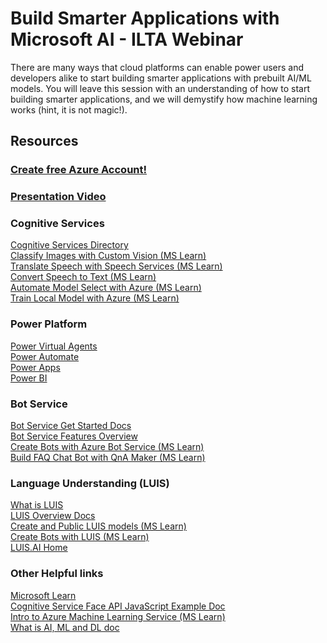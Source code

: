 # Build Smarter Applications with Microsoft AI - ILTA Webinar


There are many ways that cloud platforms can enable power users and developers alike to start building smarter applications with prebuilt AI/ML models. You will leave this session with an understanding of how to start building smarter applications, and we will demystify how machine learning works (hint, it is not magic!).

## Resources

### [Create free Azure Account!](https://azure.microsoft.com/free/?WT.mc_id=aiml-0000-cassieb)
### [Presentation Video](https://www.youtube.com/watch?v=VuGyS6tlg7w)

### Cognitive Services

[Cognitive Services Directory](https://azure.microsoft.com/services/cognitive-services/directory/?WT.mc_id=aiml-0000-cassieb)
</br>
[Classify Images with Custom Vision (MS Learn)](https://docs.microsoft.com/learn/paths/classify-images-with-vision-services/?WT.mc_id=aiml-0000-cassieb)
</br>
[Translate Speech with Speech Services (MS Learn)](https://docs.microsoft.com/learn/paths/translate-speech-with-speech-services/?WT.mc_id=aiml-0000-cassieb)
</br>
[Convert Speech to Text (MS Learn)](https://docs.microsoft.com/learn/modules/convert-speech-to-text/?WT.mc_id=aiml-0000-cassieb)
</br>
[Automate Model Select with Azure (MS Learn)](https://docs.microsoft.com/learn/modules/automate-model-selection-with-azure-automl/?WT.mc_id=aiml-0000-cassieb)
</br>
[Train Local Model with Azure (MS Learn)](https://docs.microsoft.com/learn/modules/train-local-model-with-azure-mls/?WT.mc_id=aiml-0000-cassieb)

### Power Platform

[Power Virtual Agents](https://docs.microsoft.com/power-virtual-agents/fundamentals-what-is-power-virtual-agents/?WT.mc_id=aiml-0000-cassieb)
</br>
[Power Automate](https://docs.microsoft.com/power-automate/?WT.mc_id=aiml-0000-cassieb)
</br>
[Power Apps](https://docs.microsoft.com/powerapps/?WT.mc_id=aiml-0000-cassieb)
</br>
[Power BI](https://docs.microsoft.com/power-bi/?WT.mc_id=aiml-0000-cassieb)

### Bot Service
[Bot Service Get Started Docs](https://docs.microsoft.com/azure/bot-service/?WT.mc_id=aiml-0000-cassieb)
</br>
[Bot Service Features Overview](https://azure.microsoft.com/services/bot-service/?WT.mc_id=aiml-0000-cassieb)
</br>
[Create Bots with Azure Bot Service (MS Learn)](https://docs.microsoft.com/learn/paths/create-bots-with-the-azure-bot-service/?WT.mc_id=aiml-0000-cassieb)
</br>
[Build FAQ Chat Bot with QnA Maker (MS Learn)](https://docs.microsoft.com/learn/modules/build-a-faq-chat-bot-with-qna-maker-and-azure-bot-service/?WT.mc_id=aiml-0000-cassieb)

### Language Understanding (LUIS)
[What is LUIS](https://docs.microsoft.com/azure/cognitive-services/luis/what-is-luis/?WT.mc_id=aiml-0000-cassieb)
</br>
[LUIS Overview Docs](https://docs.microsoft.com/azure/cognitive-services/luis/?WT.mc_id=aiml-0000-cassieb)
</br>
[Create and Public LUIS models (MS Learn)](https://docs.microsoft.com/learn/modules/create-and-publish-a-luis-model/?WT.mc_id=aiml-0000-cassieb)
</br>
[Create Bots with LUIS (MS Learn)](https://docs.microsoft.com/learn/paths/create-bots-with-the-azure-bot-service/?WT.mc_id=aiml-0000-cassieb)
</br>
[LUIS.AI Home](https://luis.ai/home)

### Other Helpful links
[Microsoft Learn](https://docs.microsoft.com/learn/?WT.mc_id=aiml-0000-cassieb)
</br>
[Cognitive Service Face API JavaScript Example Doc](https://docs.microsoft.com/azure/cognitive-services/face/quickstarts/javascript/?WT.mc_id=aiml-0000-cassieb)
</br>
[Intro to Azure Machine Learning Service (MS Learn)](https://docs.microsoft.com/learn/modules/intro-to-azure-machine-learning-service/?WT.mc_id=aiml-0000-cassieb)
</br>
[What is AI, ML and DL doc](https://docs.microsoft.com/azure/machine-learning/service/concept-deep-learning-vs-machine-learning/?WT.mc_id=aiml-0000-cassieb)

